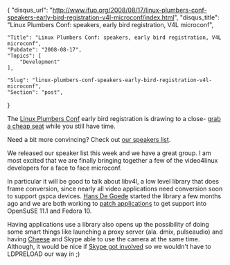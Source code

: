 {
	"disqus_url": "http://www.ifup.org/2008/08/17/linux-plumbers-conf-speakers-early-bird-registration-v4l-microconf/index.html",
	"disqus_title": "Linux Plumbers Conf: speakers, early bird registration, V4L microconf",

	"Title": "Linux Plumbers Conf: speakers, early bird registration, V4L microconf",
	"Pubdate": "2008-08-17",
	"Topics": [
		"Development"
	],

	"Slug": "linux-plumbers-conf-speakers-early-bird-registration-v4l-microconf",
	"Section": "post",
}
<p>The <a href="http://linuxplumbersconf.org">Linux Plumbers Conf</a> early
bird registration is drawing to a close- <a
href="http://linuxplumbersconf.org/register">grab a cheap seat</a> while you
still have time.</p>

<p>Need a bit more convincing? Check out <a
href="http://linuxplumbersconf.org/program/speakers/">our speakers
list</a>.</p>

<p>We released our speaker list this week and we have a great group.  I am most
excited that we are finally bringing together a few of the video4linux
developers for a face to face microconf.</p>

<p>In particular it will be good to talk about libv4l, a low level library that
does frame conversion, since nearly all video applications need conversion soon
to support gspca devices. <a href="http://hansdegoede.livejournal.com/">Hans De
Goede</a> started the library a few months ago and we are both working to <a
href="http://linuxtv.org/v4lwiki/index.php/Libv4l_Progress">patch
applications</a> to get support into OpenSuSE 11.1 and Fedora 10.</p>

<p>Having applications use a library also opens up the possibility of doing
some smart things like launching a proxy server (ala. dmix, pulseaudio) and
having <a href="http://live.gnome.org/Cheese">Cheese</a> and Skype able to use
the camera at the same time. Although, it would be nice if <a
href="https://developer.skype.com/jira/browse/SCL-403">Skype got involved</a>
so we wouldn't have to LDPRELOAD our way in ;)</p>
